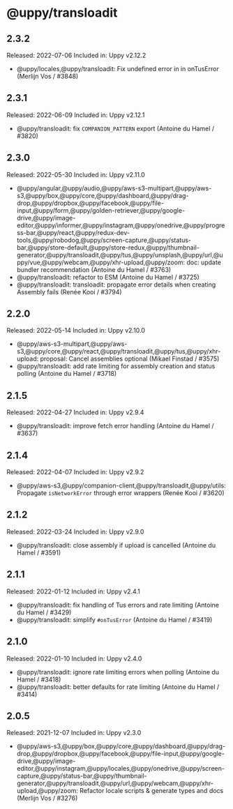 # @uppy/transloadit

## 2.3.2

Released: 2022-07-06
Included in: Uppy v2.12.2

- @uppy/locales,@uppy/transloadit: Fix undefined error in in onTusError (Merlijn Vos / #3848)

## 2.3.1

Released: 2022-06-09
Included in: Uppy v2.12.1

- @uppy/transloadit: fix `COMPANION_PATTERN` export (Antoine du Hamel / #3820)

## 2.3.0

Released: 2022-05-30
Included in: Uppy v2.11.0

- @uppy/angular,@uppy/audio,@uppy/aws-s3-multipart,@uppy/aws-s3,@uppy/box,@uppy/core,@uppy/dashboard,@uppy/drag-drop,@uppy/dropbox,@uppy/facebook,@uppy/file-input,@uppy/form,@uppy/golden-retriever,@uppy/google-drive,@uppy/image-editor,@uppy/informer,@uppy/instagram,@uppy/onedrive,@uppy/progress-bar,@uppy/react,@uppy/redux-dev-tools,@uppy/robodog,@uppy/screen-capture,@uppy/status-bar,@uppy/store-default,@uppy/store-redux,@uppy/thumbnail-generator,@uppy/transloadit,@uppy/tus,@uppy/unsplash,@uppy/url,@uppy/vue,@uppy/webcam,@uppy/xhr-upload,@uppy/zoom: doc: update bundler recommendation (Antoine du Hamel / #3763)
- @uppy/transloadit: refactor to ESM (Antoine du Hamel / #3725)
- @uppy/transloadit: transloadit: propagate error details when creating Assembly fails (Renée Kooi / #3794)

## 2.2.0

Released: 2022-05-14
Included in: Uppy v2.10.0

- @uppy/aws-s3-multipart,@uppy/aws-s3,@uppy/core,@uppy/react,@uppy/transloadit,@uppy/tus,@uppy/xhr-upload: proposal: Cancel assemblies optional (Mikael Finstad / #3575)
- @uppy/transloadit: add rate limiting for assembly creation and status polling (Antoine du Hamel / #3718)

## 2.1.5

Released: 2022-04-27
Included in: Uppy v2.9.4

- @uppy/transloadit: improve fetch error handling (Antoine du Hamel / #3637)

## 2.1.4

Released: 2022-04-07
Included in: Uppy v2.9.2

- @uppy/aws-s3,@uppy/companion-client,@uppy/transloadit,@uppy/utils: Propagate `isNetworkError` through error wrappers (Renée Kooi / #3620)

## 2.1.2

Released: 2022-03-24
Included in: Uppy v2.9.0

- @uppy/transloadit: close assembly if upload is cancelled (Antoine du Hamel / #3591)

## 2.1.1

Released: 2022-01-12
Included in: Uppy v2.4.1

- @uppy/transloadit: fix handling of Tus errors and rate limiting (Antoine du Hamel / #3429)
- @uppy/transloadit: simplify `#onTusError` (Antoine du Hamel / #3419)

## 2.1.0

Released: 2022-01-10
Included in: Uppy v2.4.0

- @uppy/transloadit: ignore rate limiting errors when polling (Antoine du Hamel / #3418)
- @uppy/transloadit: better defaults for rate limiting (Antoine du Hamel / #3414)

## 2.0.5

Released: 2021-12-07
Included in: Uppy v2.3.0

- @uppy/aws-s3,@uppy/box,@uppy/core,@uppy/dashboard,@uppy/drag-drop,@uppy/dropbox,@uppy/facebook,@uppy/file-input,@uppy/google-drive,@uppy/image-editor,@uppy/instagram,@uppy/locales,@uppy/onedrive,@uppy/screen-capture,@uppy/status-bar,@uppy/thumbnail-generator,@uppy/transloadit,@uppy/url,@uppy/webcam,@uppy/xhr-upload,@uppy/zoom: Refactor locale scripts & generate types and docs (Merlijn Vos / #3276)
